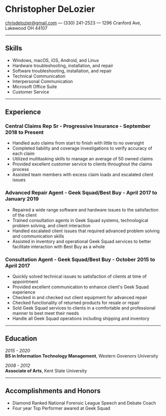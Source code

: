 

# Christopher DeLozier

<chrisdelozier@gmail.com> &mdash; (330) 241-2523 &mdash; 1296 Cranford Ave, Lakewood OH 44107

---

## Skills

 * Windows, macOS, iOS, Android, and Linux
 * Hardware troubleshooting, installation, and repair
 * Software troubleshooting, installation, and repair
 * Technical Communication
 * Interpersonal Communication
 * Microsoft Office Suite
 * Customer Service  

---
## Experience

### **Central Claims Rep Sr** - Progressive Insurance - September 2018 to Present

* Handled auto claims from start to finish with little to no oversight
* Completed liability and coverage investigations to verify accuracy of each claim
* Utilized multitasking skills to manage an average of 50 owned claims
* Provided excellent customer service to clients throughout the claims process
* Assisted team members with excess claim loads and escalated client issues

### **Advanced Repair Agent** - Geek Squad/Best Buy - April 2017 to January 2019

* Repaired a wide range software and hardware issues to the satisfaction of the client
* Trained consultation agents in Geek Squad systems, technological problem solving, and client interaction
* Handled escalated client issues that required advanced problem solving and communication skills
* Assisted in inventory and operational Geek Squad services to better facilitate interaction with Best Buy as a whole

### **Consultation Agent** - Geek Squad/Best Buy - October 2015 to April 2017

* Quickly solved technical issues to satisfaction of clients at time of appointment
* Provided excellent communication to enhance client's Geek Squad experience
* Checked in and checked out client equipment for advanced repair
* Checked functionality of returned products for resale or repair
* Sold Geek Squad services to clients in a comfortable and professional manner to best meet their needs
* Handle all Geek Squad operations including shipping and inventory

---

## Education
*2015 - 2020*  
**BS in Information Technology Management**, Western Govenors University  
  
*2008 - 2012*  
**Associate of Arts**, Kent State University

---

## Accomplishments and Honors

* Diamond Ranked National Forensic League Speech and Debate Coach
* Four year Top Performer awared at Geek Squad